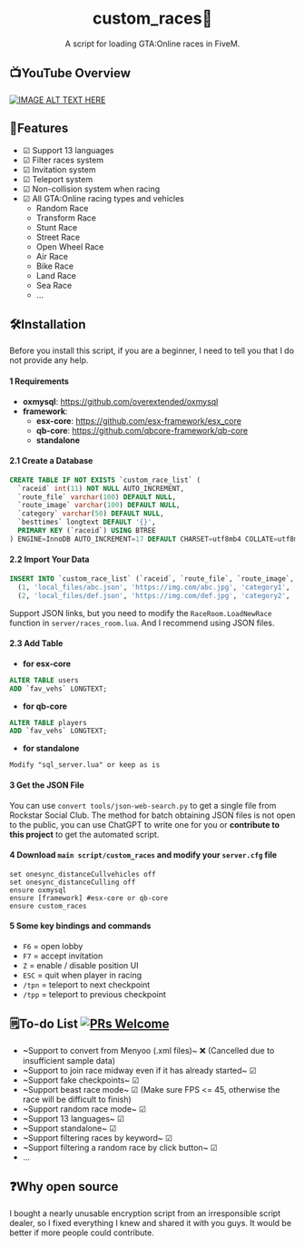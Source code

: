 <h1 align="center">
custom_races🏁
</h1>
<p align="center">
A script for loading GTA:Online races in FiveM.
</p>

## 📺YouTube Overview

[![IMAGE ALT TEXT HERE](https://i.ytimg.com/vi/RekC1AshOfo/maxresdefault.jpg)](https://www.youtube.com/watch?v=RekC1AshOfo)

## 🤖Features
- ☑ Support 13 languages
- ☑ Filter races system
- ☑ Invitation system
- ☑ Teleport system
- ☑ Non-collision system when racing
- ☑ All GTA:Online racing types and vehicles
  - Random Race
  - Transform Race
  - Stunt Race
  - Street Race
  - Open Wheel Race
  - Air Race
  - Bike Race
  - Land Race
  - Sea Race
  - ...

## 🛠️Installation
Before you install this script, if you are a beginner, I need to tell you that I do not provide any help.

#### 1 Requirements
- **oxmysql**: https://github.com/overextended/oxmysql
- **framework**: 
  - **esx-core**: https://github.com/esx-framework/esx_core
  - **qb-core**: https://github.com/qbcore-framework/qb-core
  - **standalone**

#### 2.1 Create a Database
```sql
CREATE TABLE IF NOT EXISTS `custom_race_list` (
  `raceid` int(11) NOT NULL AUTO_INCREMENT,
  `route_file` varchar(100) DEFAULT NULL,
  `route_image` varchar(100) DEFAULT NULL,
  `category` varchar(50) DEFAULT NULL,
  `besttimes` longtext DEFAULT '{}',
  PRIMARY KEY (`raceid`) USING BTREE
) ENGINE=InnoDB AUTO_INCREMENT=17 DEFAULT CHARSET=utf8mb4 COLLATE=utf8mb4_general_ci;
```

#### 2.2 Import Your Data
```sql
INSERT INTO `custom_race_list` (`raceid`, `route_file`, `route_image`, `category`, `besttimes`) VALUES
  (1, 'local_files/abc.json', 'https://img.com/abc.jpg', 'category1', '[]'),
  (2, 'local_files/def.json', 'https://img.com/def.jpg', 'category2', '[]');
```
Support JSON links, but you need to modify the `RaceRoom.LoadNewRace` function in `server/races_room.lua`. And I recommend using JSON files.

#### 2.3 Add Table 
- **for esx-core**
```sql
ALTER TABLE users
ADD `fav_vehs` LONGTEXT;
```
- **for qb-core**
```sql
ALTER TABLE players
ADD `fav_vehs` LONGTEXT;
```

- **for standalone**
```
Modify "sql_server.lua" or keep as is
```

#### 3 Get the JSON File
You can use `convert tools/json-web-search.py` to get a single file from Rockstar Social Club. The method for batch obtaining JSON files is not open to the public, you can use ChatGPT to write one for you or **contribute to this project** to get the automated script.

#### 4 Download `main script/custom_races` and modify your `server.cfg` file
```
set onesync_distanceCullvehicles off
set onesync_distanceCulling off
ensure oxmysql
ensure [framework] #esx-core or qb-core
ensure custom_races
```
#### 5 Some key bindings and commands
- `F6` = open lobby
- `F7` = accept invitation
- `Z` = enable / disable position UI
- `ESC` = quit when player in racing
- `/tpn` = teleport to next checkpoint
- `/tpp` = teleport to previous checkpoint

## 🗒️To-do List [![PRs Welcome](https://img.shields.io/badge/PRs-welcome-brightgreen.svg?style=flat-square)](https://makeapullrequest.com)
- ~Support to convert from Menyoo (.xml files)~ ❌ (Cancelled due to insufficient sample data)
- ~Support to join race midway even if it has already started~ ☑
- ~Support fake checkpoints~ ☑
- ~Support beast race mode~ ☑ (Make sure FPS <= 45, otherwise the race will be difficult to finish)
- ~Support random race mode~ ☑
- ~Support 13 languages~ ☑
- ~Support standalone~ ☑
- ~Support filtering races by keyword~ ☑
- ~Support filtering a random race by click button~ ☑
- ...

## ❓Why open source
I bought a nearly unusable encryption script from an irresponsible script dealer, so I fixed everything I knew and shared it with you guys. It would be better if more people could contribute.
